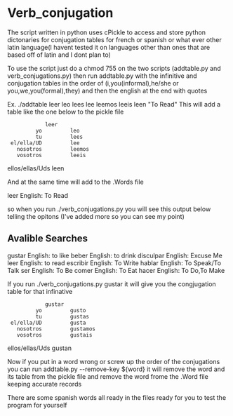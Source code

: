 # Verb_conjugation
The script written in python uses cPickle to access and store python dictonaries for conjugation tables for french or spanish
or what ever other latin language(I havent tested it on languages other than ones that are based off of latin and I dont plan to)

To use the script just do a chmod 755 on the two scripts (addtable.py and verb_conjugations.py) then run addtable.py with the infinitive
and conjugation tables in the order of (i,you(informal),he/she or you,we,you(formal),they) and then the english at the end with quotes

Ex. ./addtable leer leo lees lee leemos leeis leen "To Read"
This will add a table like the one below to the pickle file

                leer
             yo         leo
             tu         lees
     el/ella/UD         lee
       nosotros         leemos
       vosotros         leeis
ellos/ellas/Uds         leen

And at the same time will add to the .Words file 

leer    English: To Read

so when you run ./verb_conjugations.py 
you will see this output below telling the opitons
(I've added more so you can see my point)

Avalible Searches
-----------------
gustar		English: to like
beber		  English: to drink
disculpar	English: Excuse Me
leer		  English: to read
escribir	English: To Write
hablar		English: To Speak/To Talk
ser		    English: To Be
comer		  English: To Eat
hacer		  English: To Do,To Make

If you run ./verb_conjugations.py gustar it will give you the 
congjugation table for that infinative

                gustar
             yo         gusto
             tu         gustas
     el/ella/UD         gusta
       nosotros         gustamos
       vosotros         gustais
ellos/ellas/Uds         gustan

Now if you put in a word wrong or screw up the order of the conjugations you can run addtable.py --remove-key ${word}
it will remove the word and its table from the pickle file and remove the word frome the .Word file keeping accurate 
records

There are some spanish words all ready in the files ready for you to test the program for yourself
